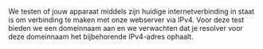 We testen of jouw apparaat middels zijn huidige internetverbinding in staat is om verbinding te maken met onze webserver via IPv4. Voor deze test bieden we een domeinnaam aan en we verwachten dat je resolver voor deze domeinnaam het bijbehorende IPv4-adres ophaalt.
